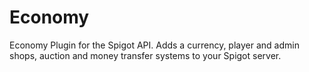 # Economy
Economy Plugin for the Spigot API. Adds a currency, player and admin shops, auction and money transfer systems to your Spigot server.
